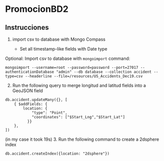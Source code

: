 # PromocionBD2

##

## Instrucciones

1. import csv to database with Mongo Compass

   - Set all timestamp-like fields with Date type

Optional: Import csv to database with `mongoimport` command:

```
mongoimport --username=root --password=password --port=27017 --authenticationDatabase "admin" --db database --collection accident --type=csv --headerline --file=/resources/US_Accidents_Dec19.csv
```

2. Run the following query to merge longitud and latitud fields into a GeoJSON field

```
db.accident.updateMany({}, [
    { $addFields: {
        location: {
            "type": "Point",
            "coordinates": ["$Start_Lng","$Start_Lat"]
          }}
    },
])

```

(in my case it took 19s) 3. Run the following command to create a 2dsphere index

```
db.accident.createIndex({location: "2dsphere"})
```
